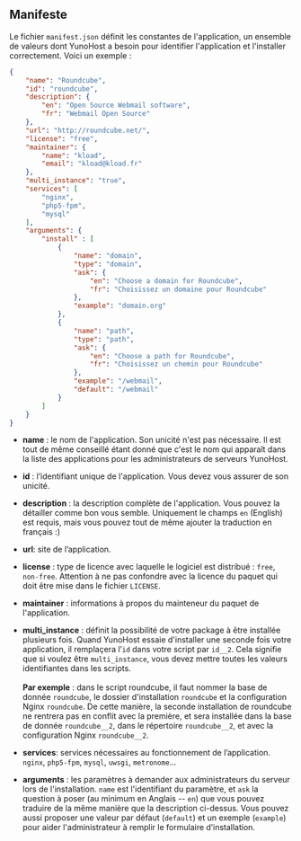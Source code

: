 ## Manifeste
Le fichier `manifest.json` définit les constantes de l'application, un ensemble de valeurs dont YunoHost a besoin pour identifier l'application et l'installer correctement. Voici un exemple :
```json
{
    "name": "Roundcube",
    "id": "roundcube",
    "description": {
        "en": "Open Source Webmail software",
        "fr": "Webmail Open Source"
    },
    "url": "http://roundcube.net/",
    "license": "free",
    "maintainer": {
        "name": "kload",
        "email": "kload@kload.fr"
    },
    "multi_instance": "true",
    "services": [
        "nginx",
        "php5-fpm",
        "mysql"
    ],
    "arguments": {
        "install" : [
            {
                "name": "domain",
                "type": "domain",
                "ask": {
                    "en": "Choose a domain for Roundcube",
                    "fr": "Choisissez un domaine pour Roundcube"
                },
                "example": "domain.org"
            },
            {
                "name": "path",
                "type": "path",
                "ask": {
                    "en": "Choose a path for Roundcube",
                    "fr": "Choisissez un chemin pour Roundcube"
                },
                "example": "/webmail",
                "default": "/webmail"
            }
        ]
    }
}
```

* **name** : le nom de l'application. Son unicité n'est pas nécessaire. Il est tout de même conseillé étant donné que c'est le nom qui apparaît dans la liste des applications pour les administrateurs de serveurs YunoHost.

* **id** : l’identifiant unique de l'application. Vous devez vous assurer de son unicité.

* **description** : la description complète de l'application. Vous pouvez la détailler comme bon vous semble. Uniquement le champs `en` (English) est requis, mais vous pouvez tout de même ajouter la traduction en français :)

* **url**: site de l’application.

* **license** : type de licence avec laquelle le logiciel est distribué : `free`, `non-free`. Attention à ne pas confondre avec la licence du paquet qui doit être mise dans le fichier `LICENSE`.

* **maintainer** : informations à propos du mainteneur du paquet de l'application.

* **multi_instance** : définit la possibilité de votre package à être installée plusieurs fois. Quand YunoHost essaie d'installer une seconde fois votre application, il remplaçera l’`id` dans votre script par `id__2`. Cela signifie que si voulez être `multi_instance`, vous devez mettre toutes les valeurs identifiantes dans les scripts.
<br></br>**Par exemple** : dans le script roundcube, il faut nommer la base de donnée `roundcube`, le dossier d'installation `roundcube` et la configuration Nginx `roundcube`. De cette manière, la seconde installation de roundcube ne rentrera pas en conflit avec la première, et sera installée dans la base de donnée `roundcube__2`, dans le répertoire `roundcube__2`, et avec la configuration Nginx `roundcube__2`.

* **services**: services nécessaires au fonctionnement de l’application. `nginx`, `php5-fpm`, `mysql`, `uwsgi`, `metronome`…

* **arguments** : les paramètres à demander aux administrateurs du serveur lors de l'installation. `name` est l'identifiant du paramètre, et `ask` la question à poser (au minimum en Anglais -- `en`) que vous pouvez traduire de la même manière que la description ci-dessus. Vous pouvez aussi proposer une valeur par défaut (`default`) et un exemple (`example`) pour aider l'administrateur à remplir le formulaire d’installation.